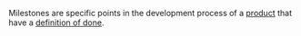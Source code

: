 Milestones are specific points in the development process of a [product](product.md) that have a [definition of done](../define-done/readme.md).
